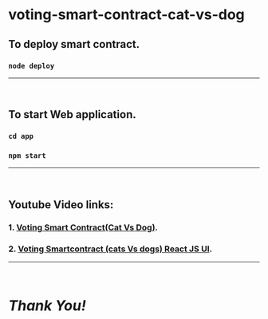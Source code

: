 # voting-smart-contract-cat-vs-dog

## To deploy smart contract.
### ```node deploy```
<hr>
<br>

## To start Web application.

### ```cd app```
### ```npm start```
<hr>
<br>

## Youtube Video links:

### 1. [Voting Smart Contract(Cat Vs Dog)](https://youtu.be/bcNBRDQVqKA).

### 2. [Voting Smartcontract (cats Vs dogs) React JS UI](https://youtu.be/VtdbDXHpnK8).
<hr>
<br>

# ***Thank You!***